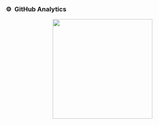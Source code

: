 ### ⚙️ &nbsp;GitHub Analytics
<p align="center">
  <img height="260em" src="http://github-profile-summary-cards.vercel.app/api/cards/profile-details?username=luccawilli"/>
</p>
